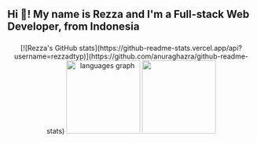 <h2 align="left">Hi 👋! My name is Rezza and I'm a Full-stack Web Developer, from Indonesia</h2>

###
###

<div align="center">
  [![Rezza's GitHub stats](https://github-readme-stats.vercel.app/api?username=rezzadtyp)](https://github.com/anuraghazra/github-readme-stats)
  <img src="https://github-readme-stats.vercel.app/api/top-langs?username=rezzadtyp&locale=en&hide_title=false&layout=compact&card_width=320&langs_count=5&theme=dracula&hide_border=false" height="150" alt="languages graph"  />
  <img height="150" src="https://media.giphy.com/media/v1.Y2lkPTc5MGI3NjExNm54cG12azE2azhubHk2MWo3NnBiYmNibDBhejhlY2RpaTBucGQwbSZlcD12MV9pbnRlcm5hbF9naWZfYnlfaWQmY3Q9Zw/z5qSTHfjSgSUJdNMVn/giphy.gif"  />
</div>

###
